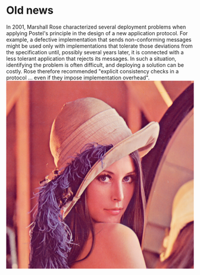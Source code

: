 # Old news

In 2001, Marshall Rose characterized several deployment problems when applying Postel's principle in the design of a new application protocol.
For example, a defective implementation that sends non-conforming messages might be used only with implementations that tolerate those deviations from the specification until, possibly several years later, it is connected with a less tolerant application that rejects its messages.
In such a situation, identifying the problem is often difficult, and deploying a solution can be costly. Rose therefore recommended "explicit consistency checks in a protocol ... even if they impose implementation overhead".
![](Lena.png)